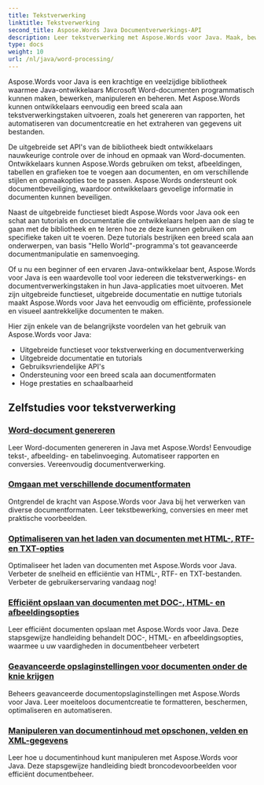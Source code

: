 ```yaml
---
title: Tekstverwerking
linktitle: Tekstverwerking
second_title: Aspose.Words Java Documentverwerkings-API
description: Leer tekstverwerking met Aspose.Words voor Java. Maak, bewerk en manipuleer documenten programmatisch. Verbeter uw documentverwerkingsvaardigheden vandaag nog.
type: docs
weight: 10
url: /nl/java/word-processing/
---
```


Aspose.Words voor Java is een krachtige en veelzijdige bibliotheek waarmee Java-ontwikkelaars Microsoft Word-documenten programmatisch kunnen maken, bewerken, manipuleren en beheren. Met Aspose.Words kunnen ontwikkelaars eenvoudig een breed scala aan tekstverwerkingstaken uitvoeren, zoals het genereren van rapporten, het automatiseren van documentcreatie en het extraheren van gegevens uit bestanden.

De uitgebreide set API's van de bibliotheek biedt ontwikkelaars nauwkeurige controle over de inhoud en opmaak van Word-documenten. Ontwikkelaars kunnen Aspose.Words gebruiken om tekst, afbeeldingen, tabellen en grafieken toe te voegen aan documenten, en om verschillende stijlen en opmaakopties toe te passen. Aspose.Words ondersteunt ook documentbeveiliging, waardoor ontwikkelaars gevoelige informatie in documenten kunnen beveiligen.

Naast de uitgebreide functieset biedt Aspose.Words voor Java ook een schat aan tutorials en documentatie die ontwikkelaars helpen aan de slag te gaan met de bibliotheek en te leren hoe ze deze kunnen gebruiken om specifieke taken uit te voeren. Deze tutorials bestrijken een breed scala aan onderwerpen, van basis "Hello World"-programma's tot geavanceerde documentmanipulatie en samenvoeging.

Of u nu een beginner of een ervaren Java-ontwikkelaar bent, Aspose.Words voor Java is een waardevolle tool voor iedereen die tekstverwerkings- en documentverwerkingstaken in hun Java-applicaties moet uitvoeren. Met zijn uitgebreide functieset, uitgebreide documentatie en nuttige tutorials maakt Aspose.Words voor Java het eenvoudig om efficiënte, professionele en visueel aantrekkelijke documenten te maken.

Hier zijn enkele van de belangrijkste voordelen van het gebruik van Aspose.Words voor Java:

* Uitgebreide functieset voor tekstverwerking en documentverwerking
* Uitgebreide documentatie en tutorials
* Gebruiksvriendelijke API's
* Ondersteuning voor een breed scala aan documentformaten
* Hoge prestaties en schaalbaarheid

## Zelfstudies voor tekstverwerking

### [Word-document genereren](./generate-word-document/)

Leer Word-documenten genereren in Java met Aspose.Words! Eenvoudige tekst-, afbeelding- en tabelinvoeging. Automatiseer rapporten en conversies. Vereenvoudig documentverwerking.
### [Omgaan met verschillende documentformaten](./handling-different-document-formats/)
Ontgrendel de kracht van Aspose.Words voor Java bij het verwerken van diverse documentformaten. Leer tekstbewerking, conversies en meer met praktische voorbeelden.
### [Optimaliseren van het laden van documenten met HTML-, RTF- en TXT-opties](./optimizing-document-loading-options/)
Optimaliseer het laden van documenten met Aspose.Words voor Java. Verbeter de snelheid en efficiëntie van HTML-, RTF- en TXT-bestanden. Verbeter de gebruikerservaring vandaag nog!
### [Efficiënt opslaan van documenten met DOC-, HTML- en afbeeldingsopties](./efficient-document-saving-options/)
Leer efficiënt documenten opslaan met Aspose.Words voor Java. Deze stapsgewijze handleiding behandelt DOC-, HTML- en afbeeldingsopties, waarmee u uw vaardigheden in documentbeheer verbetert
### [Geavanceerde opslaginstellingen voor documenten onder de knie krijgen](./mastering-advanced-save-settings/)
Beheers geavanceerde documentopslaginstellingen met Aspose.Words voor Java. Leer moeiteloos documentcreatie te formatteren, beschermen, optimaliseren en automatiseren.
### [Manipuleren van documentinhoud met opschonen, velden en XML-gegevens](./manipulating-document-content/)
Leer hoe u documentinhoud kunt manipuleren met Aspose.Words voor Java. Deze stapsgewijze handleiding biedt broncodevoorbeelden voor efficiënt documentbeheer.